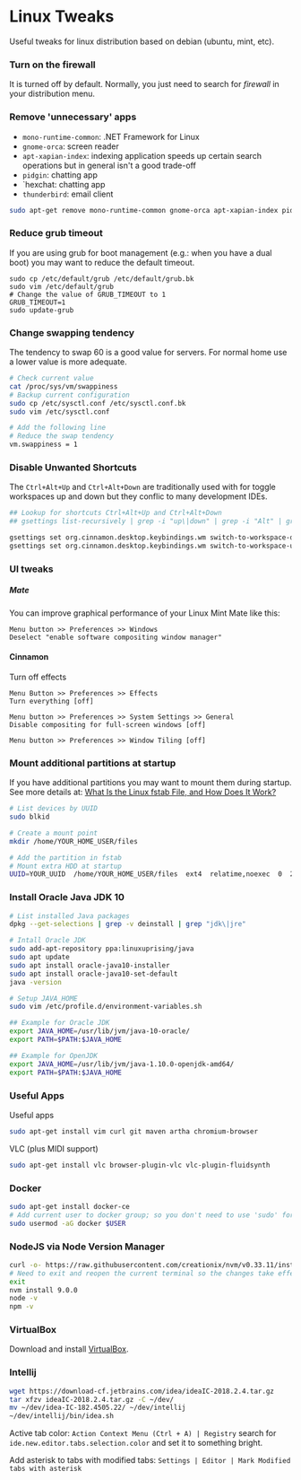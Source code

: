 Linux Tweaks
============

Useful tweaks for linux distribution based on debian (ubuntu, mint, etc).

### Turn on the firewall
It is turned off by default. Normally, you just need to search for _firewall_ in your distribution menu.

### Remove 'unnecessary' apps
* `mono-runtime-common`: .NET Framework for Linux
* `gnome-orca`: screen reader
* `apt-xapian-index`: indexing application speeds up certain search operations but in general isn't a good trade-off
* `pidgin`: chatting app
* `hexchat: chatting app
* `thunderbird`: email client

```bash
sudo apt-get remove mono-runtime-common gnome-orca apt-xapian-index pidgin hexchat thunderbird
```


### Reduce grub timeout
If you are using grub for boot management (e.g.: when you have a dual boot) you may want to reduce the default timeout.

```
sudo cp /etc/default/grub /etc/default/grub.bk
sudo vim /etc/default/grub
# Change the value of GRUB_TIMEOUT to 1
GRUB_TIMEOUT=1
sudo update-grub
```

### Change swapping tendency
The tendency to swap 60 is a good value for servers. For normal home use a lower value is more adequate.

```bash
# Check current value
cat /proc/sys/vm/swappiness
# Backup current configuration
sudo cp /etc/sysctl.conf /etc/sysctl.conf.bk
sudo vim /etc/sysctl.conf

# Add the following line
# Reduce the swap tendency 
vm.swappiness = 1
```

### Disable Unwanted Shortcuts
The `Ctrl+Alt+Up` and `Ctrl+Alt+Down` are traditionally used with for toggle workspaces up and down but they conflic to many development IDEs.

```bash
## Lookup for shortcuts Ctrl+Alt+Up and Ctrl+Alt+Down
## gsettings list-recursively | grep -i "up\|down" | grep -i "Alt" | grep -i "Control"

gsettings set org.cinnamon.desktop.keybindings.wm switch-to-workspace-down []
gsettings set org.cinnamon.desktop.keybindings.wm switch-to-workspace-up []
```

### UI tweaks

##### Mate
You can improve graphical performance of your Linux Mint Mate like this:
```
Menu button >> Preferences >> Windows
Deselect "enable software compositing window manager"
```

#### Cinnamon
Turn off effects
```
Menu Button >> Preferences >> Effects
Turn everything [off]

Menu button >> Preferences >> System Settings >> General
Disable compositing for full-screen windows [off]

Menu button >> Preferences >> Window Tiling [off]
```

### Mount additional partitions at startup
If you have additional partitions you may want to mount them during startup. See more details at: [What Is the Linux fstab File, and How Does It Work?](http://www.howtogeek.com/howto/38125/htg-explains-what-is-the-linux-fstab-and-how-does-it-work/)

```bash
# List devices by UUID
sudo blkid

# Create a mount point
mkdir /home/YOUR_HOME_USER/files

# Add the partition in fstab
# Mount extra HDD at startup
UUID=YOUR_UUID  /home/YOUR_HOME_USER/files  ext4  relatime,noexec  0  2
```

### Install Oracle Java JDK 10
```bash
# List installed Java packages
dpkg --get-selections | grep -v deinstall | grep "jdk\|jre"

# Intall Oracle JDK
sudo add-apt-repository ppa:linuxuprising/java
sudo apt update
sudo apt install oracle-java10-installer
sudo apt install oracle-java10-set-default
java -version

# Setup JAVA_HOME
sudo vim /etc/profile.d/environment-variables.sh

## Example for Oracle JDK
export JAVA_HOME=/usr/lib/jvm/java-10-oracle/
export PATH=$PATH:$JAVA_HOME

## Example for OpenJDK
export JAVA_HOME=/usr/lib/jvm/java-1.10.0-openjdk-amd64/
export PATH=$PATH:$JAVA_HOME
```

### Useful Apps

Useful apps
```bash
sudo apt-get install vim curl git maven artha chromium-browser
```

VLC (plus MIDI support)
```bash
sudo apt-get install vlc browser-plugin-vlc vlc-plugin-fluidsynth
```

### Docker
```bash
sudo apt-get install docker-ce
# Add current user to docker group; so you don't need to use 'sudo' for every docker command issued
sudo usermod -aG docker $USER
```

### NodeJS via Node Version Manager
```bash
curl -o- https://raw.githubusercontent.com/creationix/nvm/v0.33.11/install.sh | bash
# Need to exit and reopen the current terminal so the changes take effect
exit
nvm install 9.0.0
node -v
npm -v
```

### VirtualBox
Download and install [VirtualBox](https://www.virtualbox.org/wiki/Linux_Downloads).

### Intellij
```bash
wget https://download-cf.jetbrains.com/idea/ideaIC-2018.2.4.tar.gz
tar xfzv ideaIC-2018.2.4.tar.gz -C ~/dev/
mv ~/dev/idea-IC-182.4505.22/ ~/dev/intellij
~/dev/intellij/bin/idea.sh
```

Active tab color: `Action Context Menu (Ctrl + A) | Registry` search for `ide.new.editor.tabs.selection.color` and set it to something bright.

Add asterisk to tabs with modified tabs:
`Settings | Editor | Mark Modified tabs with asterisk`
